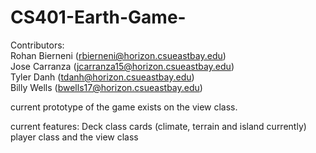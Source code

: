 # CS401-Earth-Game-
Contributors: <br/>
Rohan Bierneni (rbierneni@horizon.csueastbay.edu) <br />
Jose Carranza (jcarranza15@horizon.csueastbay.edu) <br />
Tyler Danh (tdanh@horizon.csueastbay.edu) <br />
Billy Wells (bwells17@horizon.csueastbay.edu) <br />

current prototype of the game exists on the view class. 

current features:
Deck class
cards (climate, terrain and island currently)
player class
and the view class
